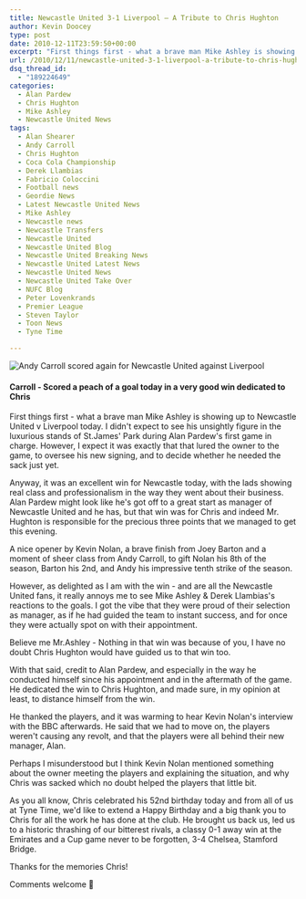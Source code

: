 ```yaml
---
title: Newcastle United 3-1 Liverpool – A Tribute to Chris Hughton
author: Kevin Doocey
type: post
date: 2010-12-11T23:59:50+00:00
excerpt: "First things first - what a brave man Mike Ashley is showing up to Newcastle United v Liverpool today. I didn't expect to see.."
url: /2010/12/11/newcastle-united-3-1-liverpool-a-tribute-to-chris-hughton/
dsq_thread_id:
  - "189224649"
categories:
  - Alan Pardew
  - Chris Hughton
  - Mike Ashley
  - Newcastle United News
tags:
  - Alan Shearer
  - Andy Carroll
  - Chris Hughton
  - Coca Cola Championship
  - Derek Llambias
  - Fabricio Coloccini
  - Football news
  - Geordie News
  - Latest Newcastle United News
  - Mike Ashley
  - Newcastle news
  - Newcastle Transfers
  - Newcastle United
  - Newcastle United Blog
  - Newcastle United Breaking News
  - Newcastle United Latest News
  - Newcastle United News
  - Newcastle United Take Over
  - NUFC Blog
  - Peter Lovenkrands
  - Premier League
  - Steven Taylor
  - Toon News
  - Tyne Time

---
```

![Andy Carroll scored again for Newcastle United against Liverpool](http://www.tynetime.com/wp-content/uploads/2010/12/AndyCarrollvChelsea.jpg "Big Andy")

#### Carroll - Scored a peach of a goal today in a very good win dedicated to Chris

First things first - what a brave man Mike Ashley is showing up to Newcastle United v Liverpool today. I didn't expect to see his unsightly figure in the luxurious stands of St.James' Park during Alan Pardew's first game in charge. However, I expect it was exactly that that lured the owner to the game, to oversee his new signing, and to decide whether he needed  the sack just yet.

Anyway, it was an excellent win for Newcastle today, with the lads showing real class and professionalism in the way they went about their business. Alan Pardew might look like he's got off to a great start as manager of Newcastle United and he has, but that win was for Chris and indeed Mr. Hughton is responsible for the precious three points that we managed to get this evening.

A nice opener by Kevin Nolan, a brave finish from Joey Barton and a moment of sheer class from Andy Carroll, to gift Nolan his 8th of the season, Barton his 2nd, and Andy his impressive tenth strike of the season.

However, as delighted as I am with the win - and are all the Newcastle United fans, it really annoys me to see Mike Ashley & Derek Llambias's reactions to the goals. I got the vibe that they were proud of their selection as manager, as if he had guided the team to instant success, and for once they were actually spot on with their appointment.

Believe me Mr.Ashley - Nothing in that win was because of you, I have no doubt Chris Hughton would have guided us to that win too.

With that said, credit to Alan Pardew, and especially in the way he conducted himself since his appointment and in the aftermath of the game. He dedicated the win to Chris Hughton, and made sure, in my opinion at least, to distance himself from the win.

He thanked the players, and it was warming to hear Kevin Nolan's interview with the BBC afterwards. He said that we had to move on, the players weren't causing any revolt, and that the players were all behind their new manager, Alan.

Perhaps I misunderstood but I think Kevin Nolan mentioned something about the owner meeting the players and explaining the situation, and why Chris was sacked which no doubt helped the players that little bit.

As you all know, Chris celebrated his 52nd birthday today and from all of us at Tyne Time, we'd like to extend a Happy Birthday and a big thank you to Chris for all the work he has done at the club. He brought us back us, led us to a historic thrashing of our bitterest rivals, a classy 0-1 away win at the Emirates and a Cup game never to be forgotten, 3-4 Chelsea, Stamford Bridge.

Thanks for the memories Chris!

Comments welcome 🙂
